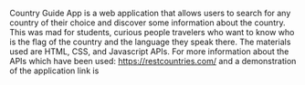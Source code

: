Country Guide App is a web application that allows users to search for any country of their choice and discover some information about the country. 
This was mad for students, curious people travelers who want to know who is the flag of the country and the language they speak there. 
The materials used are HTML, CSS, and Javascript APIs.
For more information about the APIs which have been used: https://restcountries.com/ and a demonstration of the application link is 
